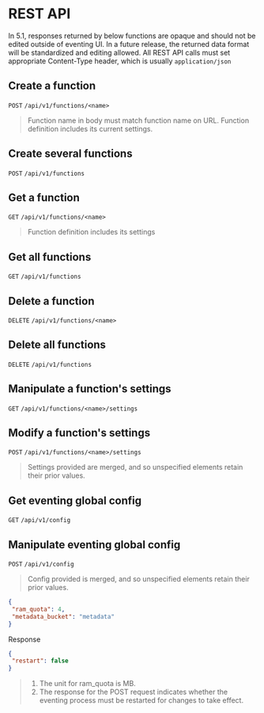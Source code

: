 # REST API
In 5.1, responses returned by below functions are opaque and should not be edited outside of eventing UI. In a future release, the returned data format will be standardized and editing allowed. All REST API calls must set appropriate Content-Type header, which is usually `application/json`

## Create a function
`POST` `/api/v1/functions/<name>`
> Function name in body must match function name on URL. Function definition includes its current settings.

## Create several functions
`POST` `/api/v1/functions`

## Get a function
`GET` `/api/v1/functions/<name>`
> Function definition includes its settings

## Get all functions
`GET` `/api/v1/functions`

## Delete a function
`DELETE` `/api/v1/functions/<name>`

## Delete all functions
`DELETE` `/api/v1/functions`

## Manipulate a function's settings
`GET` `/api/v1/functions/<name>/settings`

## Modify a function's settings
`POST` `/api/v1/functions/<name>/settings`
> Settings provided are merged, and so unspecified elements retain their prior values.

## Get eventing global config
`GET` `/api/v1/config`

## Manipulate eventing global config
`POST` `/api/v1/config`
> Config provided is merged, and so unspecified elements retain their prior values.

```json
{
 "ram_quota": 4,
 "metadata_bucket": "metadata"
}
```
Response
```json
{
 "restart": false
}
```
> 1. The unit for ram_quota is MB.
> 2. The response for the POST request indicates whether the eventing process must be restarted for changes to take effect.
